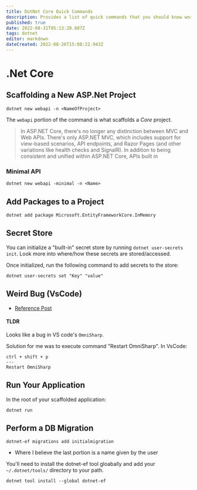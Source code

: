 ```yaml
---
title: DotNet Core Quick Commands
description: Provides a list of quick commands that you should know working with .Net Core.
published: true
date: 2022-08-31T05:13:20.607Z
tags: dotnet
editor: markdown
dateCreated: 2022-08-26T15:08:22.943Z
---
```


# .Net Core	

## Scaffolding a New ASP.Net Project

```
dotnet new webapi -n <NameOfProject>
```

The `webapi` portion of the command is what scaffolds a *Core* project. 

> In ASP.NET Core, there's no longer any distinction between MVC and Web APIs. There's only ASP.NET MVC, which includes support for view-based scenarios, API endpoints, and Razor Pages (and other variations like health checks and SignalR). In addition to being consistent and unified within ASP.NET Core, APIs built in 

### Minimal API

```
dotnet new webapi -minimal -n <Name>
```

## Add Packages to a Project

```
dotnet add package Microsoft.EntityFrameworkCore.InMemory
```

## Secret Store

You can initialize a "built-in" secret store by running `dotnet user-secrets init`. Look more into where/how these secrets are stored/accessed. 

Once initialized, run the following command to add secrets to the store:

```
dotnet user-secrets set "Key" "value" 
```

## Weird Bug (VsCode)

- [Reference Post](https://stackoverflow.com/questions/7035437/how-to-fix-namespace-x-already-contains-a-definition-for-x-error-happened-aft)

#### TLDR

Looks like a bug in VS code's `OmniSharp`.

Solution for me was to execute command "Restart OmniSharp". In VsCode:

```
ctrl + shift + p
---
Restart OmniSharp
```

## Run Your Application

In the root of your scaffolded application:

```
dotnet run
```

## Perform a DB Migration

```
dotnet-ef migrations add initialmigration
```
- Where I believe the last portion is a name given by the user

You'll need to install the dotnet-ef tool gloabally and add your `~/.dotnet/tools/` directory to your path. 

```
dotnet tool install --global dotnet-ef
```


